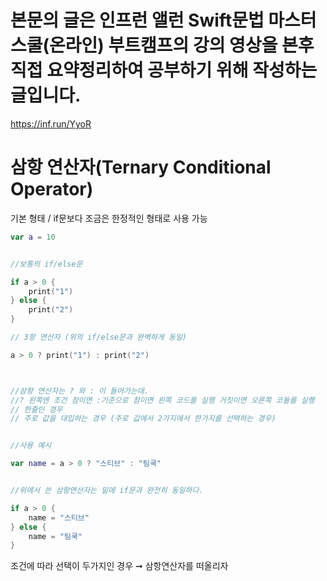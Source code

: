 # 본문의 글은 인프런 앨런 Swift문법 마스터 스쿨(온라인) 부트캠프의 강의 영상을 본후 직접 요약정리하여 공부하기 위해 작성하는 글입니다.
https://inf.run/YyoR

# 삼항 연산자(Ternary Conditional Operator)
기본 형태 / if문보다 조금은 한정적인 형태로 사용 가능  

```swift
var a = 10


//보통의 if/else문

if a > 0 {
    print("1")
} else {
    print("2")
}

// 3항 연산자 (위의 if/else문과 완벽하게 동일)

a > 0 ? print("1") : print("2")



//삼항 연산자는 ? 와 : 이 들어가는데.
//? 왼쪽엔 조건 참이면 :기준으로 참이면 왼쪽 코드를 실행 거짓이면 오른쪽 코들를 실행
// 한줄인 경우
// 주로 값을 대입하는 경우 (주로 값에서 2가지에서 한가지를 선택하는 경우)


//사용 예시

var name = a > 0 ? "스티브" : "팀쿡"


//위에서 쓴 삼항연산자는 밑에 if문과 완전히 동일하다.

if a > 0 {
    name = "스티브"
} else {
    name = "팀쿡"
}

```

조건에 따라 선택이 두가지인 경우 ➞ 삼항연산자를 떠올리자